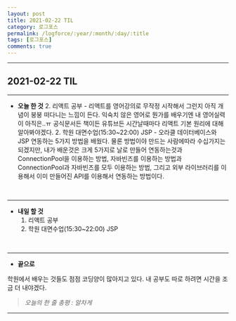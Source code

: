 ```yaml
---
layout: post
title: 2021-02-22 TIL
category: 로그포스
permalink: /logforce/:year/:month/:day/:title
tags: [로그포스]
comments: true
---
```


---

## 2021-02-22 TIL

---

- **오늘 한 것**
  2. 리액트 공부 - 리액트를 영어강의로 무작정 시작해서 그런지 아직 개념이 붕붕 떠다니는 느낌이 든다. 익숙치 않은 영어로 뭔가를 배우기엔 내 영어실력이 아직은..ㅠ 공식문서든 책이든 유튜브든 시간날때마다 리액트 기본 원리에 대해 알아봐야겠다.
  2. 학원 대면수업(15:30~22:00) JSP - 오라클 데이터베이스와 JSP 연동하는 5가지 방법을 배웠다. 물론 방법이야 만드는 사람에따라 수십가지는 되겠지만, 내가 배운것은 크게 5가지로 날로 만들어 연동하는것과 ConnectionPool을 이용하는 방법, 자바빈즈를 이용하는 방법과 ConnectionPool과 자바빈즈를 모두 이용하는 방법, 그리고 외부 라이브러리를 이용해서 이미 만들어진 API를 이용해서 연동하는 방법이다. 

<br>

---

- **내일 할 것**
  1. 리액트 공부
  2. 학원 대면수업(15:30~22:00) JSP

<br>

---

- **끝으로**

 학원에서 배우는 것들도 점점 코딩양이 많아지고 있다. 내 공부도 따로 하려면 시간을 조금 더 내야겠다.

> _오늘의 한 줄 총평 : 알차게_

---
